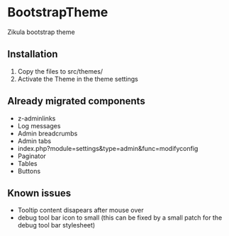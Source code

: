 BootstrapTheme
==============

Zikula bootstrap theme

Installation
------------
1. Copy the files to src/themes/
2. Activate the Theme in the theme settings

Already migrated components
---------------------------
* z-adminlinks
* Log messages
* Admin breadcrumbs
* Admin tabs
* index.php?module=settings&type=admin&func=modifyconfig
* Paginator
* Tables
* Buttons

Known issues
------------
* Tooltip content disapears after mouse over
* debug tool bar icon to small (this can be fixed by a small patch for the debug tool bar stylesheet)